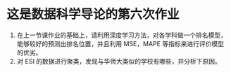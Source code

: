 # 这是数据科学导论的第六次作业

1.  在上一节课作业的基础上，请利用深度学习方法，对各学科做一个排名模型，能够较好的预测出排名位置，并且利用 MSE，MAPE 等指标来进行评价模型的优劣。
2.  对 ESI 的数据进行聚类，发现与华师大类似的学校有哪些，并分析下原因。
